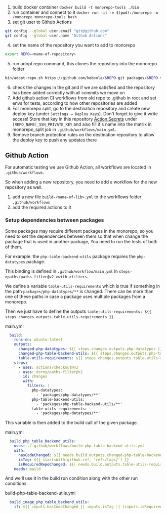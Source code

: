 1. build docker container `docker build -t monorepo-tools ./bin`
2. run container and connect to it `docker run -it -v $(pwd):/monorepo -w /monorepo monorepo-tools bash`
3. set git user to Github Actions
```bash
git config --global user.email "git@github.com"
git config --global user.name "Github Actions"
```
4. set the name of the repository you want to add to monorepo
```bash
export REPO=<name-of-repository>
```
5. run adopt repo command, this clones the repository into the monorepo folder
```bash
bin/adopt-repo.sh https://github.com/keboola/$REPO.git packages/$REPO $REPO/
```
6. check the changes in the git and if we are satisfied and the repository has been added correctly with all commits we move on
7. Add github action CI workflows from old repo to .github in root and set envs for tests, according to how other repositories are added
8. For monorepo split, go to the destination repository and create new deploy key (under `Settings → Deploy Keys`). Don't forget to give it write access! Store that key in this repository [Action Secrets](https://github.com/keboola/storage-backend/settings/secrets/actions) under `[REPO_NAME]_SSH_PRIVATE_KEY` and also fill it's name into the matrix in monorepo_split job in `.github/workflows/main.yml`. 
9. Remove branch protection rules on the destination repository to allow the deploy key to push any updates there

## Github Action
For automatic testing we use Github Action, all workflows are located in `.github/workflows`.

So when adding a new repository, you need to add a workflow for the new repository as well.

1. add a new file `build-<name-of-lib>.yml` to the workflows folder `.github/workflows`
2. add the required actions to it

### Setup dependencies between packages
Some packages may require different packages in the monorepo, so you need to set the dependencies between them so that when 
change the package that is used in another package, You need to run the tests of both of them.

For example: the `php-table-backend-utils` package requires the `php-datatypes` package.

This binding is defined in `.github/workflow/main.yml` in `steps->paths/paths-filter@v2->with->filters`.

We define a variable `table-utils-requirements` which is true if something in the path `packages/php-datatypes/**` is changed. 
There can be more than one of these paths in case a package uses multiple packages from a monorepo.

Then we just have to define the outputs `table-utils-requirements: ${{ steps.changes.outputs.table-utils-requirements }}`.

main.yml
```yml
  build:
    runs-on: ubuntu-latest
    outputs:
      changed-php-datatypes: ${{ steps.changes.outputs.php-datatypes }}
      changed-php-table-backend-utils: ${{ steps.changes.outputs.php-table-backend-utils }}
      table-utils-requirements: ${{ steps.changes.outputs.table-utils-requirements }}
    steps:
      - uses: actions/checkout@v3
      - uses: dorny/paths-filter@v2
        id: changes
        with:
          filters: |
            php-datatypes:
              - 'packages/php-datatypes/**'
            php-table-backend-utils:
              - 'packages/php-table-backend-utils/**'
            table-utils-requirements:
              - 'packages/php-datatypes/**'
```
This variable is then added to the build call of the given package.

main.yml
```yaml
  build_php_table_backend_utils:
    uses: ./.github/workflows/build-php-table-backend-utils.yml
    with:
      hasCodeChanged: ${{ needs.build.outputs.changed-php-table-backend-utils == 'true' }}
      isTag: ${{ startsWith(github.ref, 'refs/tags/') }}
      isRequiredRepoChanged: ${{ needs.build.outputs.table-utils-requirements== 'true' }}
    needs: build
```
And we'll use it in the build run condition along with the other run conditions.

build-php-table-backend-utils.yml
```yaml
  build_image_php_table_backend_utils:
    if: ${{ inputs.hasCodeChanged || inputs.isTag || (inputs.isRequiredRepoChanged && inputs.isTag)}}
```